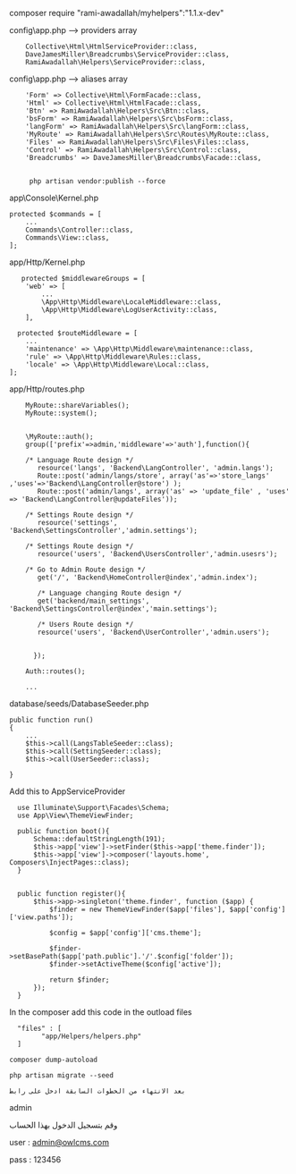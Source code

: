 composer require "rami-awadallah/myhelpers":"1.1.x-dev"
   
config\app.php  --> providers array

        Collective\Html\HtmlServiceProvider::class,
        DaveJamesMiller\Breadcrumbs\ServiceProvider::class,
        RamiAwadallah\Helpers\ServiceProvider::class,


config\app.php  --> aliases array
  
        'Form' => Collective\Html\FormFacade::class,
        'Html' => Collective\Html\HtmlFacade::class,
        'Btn' => RamiAwadallah\Helpers\Src\Btn::class,
        'bsForm' => RamiAwadallah\Helpers\Src\bsForm::class,
        'langForm' => RamiAwadallah\Helpers\Src\langForm::class,
        'MyRoute' => RamiAwadallah\Helpers\Src\Routes\MyRoute::class,
        'Files' => RamiAwadallah\Helpers\Src\Files\Files::class,
        'Control' => RamiAwadallah\Helpers\Src\Control::class,
        'Breadcrumbs' => DaveJamesMiller\Breadcrumbs\Facade::class,

 
         php artisan vendor:publish --force


app\Console\Kernel.php

    protected $commands = [
        ...
        Commands\Controller::class,
        Commands\View::class,    
    ];

    
app/Http/Kernel.php


       protected $middlewareGroups = [
        'web' => [
            ...
            \App\Http\Middleware\LocaleMiddleware::class,
            \App\Http\Middleware\LogUserActivity::class,
        ],

      protected $routeMiddleware = [
        ...
        'maintenance' => \App\Http\Middleware\maintenance::class,
        'rule' => \App\Http\Middleware\Rules::class,
        'locale' => \App\Http\Middleware\Local::class,
    ];

app/Http/routes.php


        MyRoute::shareVariables();
        MyRoute::system();


        \MyRoute::auth();
        group(['prefix'=>admin,'middleware'=>'auth'],function(){

        /* Language Route design */
           resource('langs', 'Backend\LangController', 'admin.langs');
           Route::post('admin/langs/store', array('as'=>'store_langs' ,'uses'=>'Backend\LangController@store') );
           Route::post('admin/langs', array('as' => 'update_file' , 'uses' => 'Backend\LangController@updateFiles'));

        /* Settings Route design */
           resource('settings', 'Backend\SettingsController','admin.settings');

        /* Settings Route design */
           resource('users', 'Backend\UsersController','admin.usesrs');

        /* Go to Admin Route design */
           get('/', 'Backend\HomeController@index','admin.index');

           /* Language changing Route design */
           get('backend/main_settings', 'Backend\SettingsController@index','main.settings');

           /* Users Route design */
           resource('users', 'Backend\UserController','admin.users');

       
          });

        Auth::routes();

        ...

database/seeds/DatabaseSeeder.php

    public function run()
    {
        ...
        $this->call(LangsTableSeeder::class);
        $this->call(SettingSeeder::class);
        $this->call(UserSeeder::class);
        
    }

Add this to AppServiceProvider

      use Illuminate\Support\Facades\Schema; 
      use App\View\ThemeViewFinder;

      public function boot(){
          Schema::defaultStringLength(191);
          $this->app['view']->setFinder($this->app['theme.finder']);
          $this->app['view']->composer('layouts.home', Composers\InjectPages::class);
      }


      public function register(){
          $this->app->singleton('theme.finder', function ($app) {
              $finder = new ThemeViewFinder($app['files'], $app['config']['view.paths']);

              $config = $app['config']['cms.theme'];

              $finder->setBasePath($app['path.public'].'/'.$config['folder']);
              $finder->setActiveTheme($config['active']);

              return $finder;
          });
      }
  
  In the composer add this code in the outload files

      "files" : [
            "app/Helpers/helpers.php"
      ]

    composer dump-autoload

    php artisan migrate --seed

    بعد الانتهاء من الخطوات السابقة ادخل على رابط 

  admin
  
  وقم بتسجيل الدخول  بهذا الحساب

  user : admin@owlcms.com

  pass : 123456
